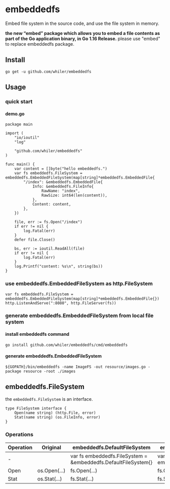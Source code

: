 # embeddedfs #
Embed file system in the source code, and use the file system in memory.

**the new “embed” package which allows you to embed a file contents as part of the Go application binary, in Go 1.16 Release.**
please use "embed" to replace embeddedfs package.

## Install ##

	go get -u github.com/whiler/embeddedfs

## Usage ##
### quick start ###
#### demo.go ####

	package main
	
	import (
		"io/ioutil"
		"log"
	
		"github.com/whiler/embeddedfs"
	)
	
	func main() {
		var content = []byte("hello embeddedfs.")
		var fs embeddedfs.FileSystem = embeddedfs.EmbeddedFileSystem(map[string]*embeddedfs.EmbeddedFile{
			"/index": &embeddedfs.EmbeddedFile{
				Info: &embeddedfs.FileInfo{
					RawName: "index",
					RawSize: int64(len(content)),
				},
				Content: content,
			},
		})
	
		file, err := fs.Open("/index")
		if err != nil {
			log.Fatal(err)
		}
		defer file.Close()
	
		bs, err := ioutil.ReadAll(file)
		if err != nil {
			log.Fatal(err)
		}
		log.Printf("content: %s\n", string(bs))
	}

### use embeddedfs.EmbeddedFileSystem as http.FileSystem ###

	var fs embeddedfs.FileSystem = embeddedfs.EmbeddedFileSystem(map[string]*embeddedfs.EmbeddedFile{})
	http.ListenAndServe(":8080", http.FileServer(fs))

### generate embeddedfs.EmbeddedFileSystem from local file system ###
#### install embeddedfs command ####

	go install github.com/whiler/embeddedfs/cmd/embeddedfs

#### generate embeddedfs.EmbeddedFileSystem ####

	${GOPATH}/bin/embeddedfs -name ImageFS -out resource/images.go -package resource -root ./images

## embeddedfs.FileSystem ##
the `embeddedfs.FileSystem` is an interface.

	type FileSystem interface {
		Open(name string) (http.File, error)
		Stat(name string) (os.FileInfo, error)
	}

### Operations ###
| Operation | Original     | embeddedfs.DefaultFileSystem                                   | embeddedfs.EmbeddedFileSystem                                     |
| --------- | ------------ | -------------------------------------------------------------- | ----------------------------------------------------------------- |
| -         |              | var fs embeddedfs.FileSystem = &embeddedfs.DefaultFileSystem{} | var fs embeddedfs.FileSystem = embeddedfs.EmbeddedFileSystem(...) |
| Open      | os.Open(...) | fs.Open(...)                                                   | fs.Open(...)                                                      |
| Stat      | os.Stat(...) | fs.Stat(...)                                                   | fs.Stat(...)                                                      |

